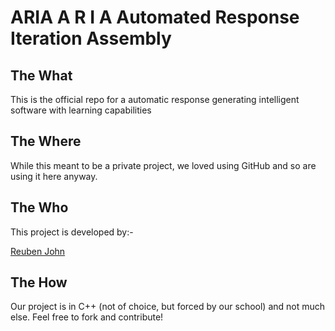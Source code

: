 ARIA
A         R        I         A
Automated Response Iteration Assembly
======

## The What

This is the official repo for a automatic response generating intelligent software with learning capabilities

## The Where

While this meant to be a private project, we loved using GitHub and so are using it here anyway.

## The Who

This project is developed by:-

[Reuben John](https://plus.google.com/u/0/109803240246916286497/about)


## The How

Our project is in C++ (not of choice, but forced by our school) and not much else. Feel free to fork and contribute!
